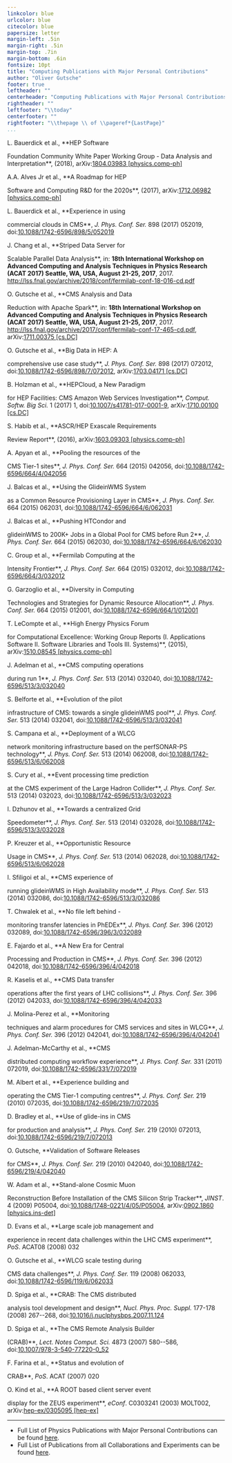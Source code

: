 ```yaml
---
linkcolor: blue
urlcolor: blue
citecolor: blue
papersize: letter
margin-left: .5in
margin-right: .5in
margin-top: .7in
margin-bottom: .6in
fontsize: 10pt
title: "Computing Publications with Major Personal Contributions"
author: "Oliver Gutsche"
footer: true
leftheader: ""
centerheader: "Computing Publications with Major Personal Contributions of Oliver Gutsche"
rightheader: ""
leftfooter: "\\today"
centerfooter: ""
rightfooter: "\\thepage \\ of \\pageref*{LastPage}"
...
```



<!--#ref-Bauerdick:2018qjx-->L. Bauerdick et al., **HEP Software
Foundation Community White Paper Working Group - Data Analysis and
Interpretation**, (2018), arXiv:[1804.03983
\[physics.comp-ph\]](http://arxiv.org/abs/1804.03983)

<!--#ref-Alves:2017she-->A.A. Alves Jr et al., **A Roadmap for HEP
Software and Computing R&D for the 2020s**, (2017), arXiv:[1712.06982
\[physics.comp-ph\]](http://arxiv.org/abs/1712.06982)

<!--#ref-Bauerdick:2017leo-->L. Bauerdick et al., **Experience in using
commercial clouds in CMS**, *J. Phys. Conf. Ser.* 898 (2017) 052019,
doi:[10.1088/1742-6596/898/5/052019](https://doi.org/10.1088/1742-6596/898/5/052019)

<!--#ref-Chang:2017ske-->J. Chang et al., **Striped Data Server for
Scalable Parallel Data Analysis**, in: **18th International Workshop on
Advanced Computing and Analysis Techniques in Physics Research (ACAT
2017) Seattle, WA, USA, August 21-25, 2017**, 2017.
<http://lss.fnal.gov/archive/2018/conf/fermilab-conf-18-016-cd.pdf>

<!--#ref-Gutsche:2017ccj-->O. Gutsche et al., **CMS Analysis and Data
Reduction with Apache Spark**, in: **18th International Workshop on
Advanced Computing and Analysis Techniques in Physics Research (ACAT
2017) Seattle, WA, USA, August 21-25, 2017**, 2017.
<http://lss.fnal.gov/archive/2017/conf/fermilab-conf-17-465-cd.pdf>,
arXiv:[1711.00375 \[cs.DC\]](http://arxiv.org/abs/1711.00375)

<!--#ref-Gutsche:2017weq-->O. Gutsche et al., **Big Data in HEP: A
comprehensive use case study**, *J. Phys. Conf. Ser.* 898 (2017) 072012,
doi:[10.1088/1742-6596/898/7/072012](https://doi.org/10.1088/1742-6596/898/7/072012),
arXiv:[1703.04171 \[cs.DC\]](http://arxiv.org/abs/1703.04171)

<!--#ref-Holzman:2017jgg-->B. Holzman et al., **HEPCloud, a New Paradigm
for HEP Facilities: CMS Amazon Web Services Investigation**, *Comput.
Softw. Big Sci.* 1 (2017) 1,
doi:[10.1007/s41781-017-0001-9](https://doi.org/10.1007/s41781-017-0001-9),
arXiv:[1710.00100 \[cs.DC\]](http://arxiv.org/abs/1710.00100)

<!--#ref-Habib:2016sce-->S. Habib et al., **ASCR/HEP Exascale Requirements
Review Report**, (2016), arXiv:[1603.09303
\[physics.comp-ph\]](http://arxiv.org/abs/1603.09303)

<!--#ref-Apyan:2015wsa-->A. Apyan et al., **Pooling the resources of the
CMS Tier-1 sites**, *J. Phys. Conf. Ser.* 664 (2015) 042056,
doi:[10.1088/1742-6596/664/4/042056](https://doi.org/10.1088/1742-6596/664/4/042056)

<!--#ref-Balcas:2015rbw-->J. Balcas et al., **Using the GlideinWMS System
as a Common Resource Provisioning Layer in CMS**, *J. Phys. Conf. Ser.*
664 (2015) 062031,
doi:[10.1088/1742-6596/664/6/062031](https://doi.org/10.1088/1742-6596/664/6/062031)

<!--#ref-Balcas:2015ydb-->J. Balcas et al., **Pushing HTCondor and
glideinWMS to 200K+ Jobs in a Global Pool for CMS before Run 2**, *J.
Phys. Conf. Ser.* 664 (2015) 062030,
doi:[10.1088/1742-6596/664/6/062030](https://doi.org/10.1088/1742-6596/664/6/062030)

<!--#ref-Fuess:2015ylt-->C. Group et al., **Fermilab Computing at the
Intensity Frontier**, *J. Phys. Conf. Ser.* 664 (2015) 032012,
doi:[10.1088/1742-6596/664/3/032012](https://doi.org/10.1088/1742-6596/664/3/032012)

<!--#ref-Garzoglio:2015ajq-->G. Garzoglio et al., **Diversity in Computing
Technologies and Strategies for Dynamic Resource Allocation**, *J. Phys.
Conf. Ser.* 664 (2015) 012001,
doi:[10.1088/1742-6596/664/1/012001](https://doi.org/10.1088/1742-6596/664/1/012001)

<!--#ref-Habib:2015paq-->T. LeCompte et al., **High Energy Physics Forum
for Computational Excellence: Working Group Reports (I. Applications
Software II. Software Libraries and Tools III. Systems)**, (2015),
arXiv:[1510.08545 \[physics.comp-ph\]](http://arxiv.org/abs/1510.08545)

<!--#ref-Adelman:2013raa-->J. Adelman et al., **CMS computing operations
during run 1**, *J. Phys. Conf. Ser.* 513 (2014) 032040,
doi:[10.1088/1742-6596/513/3/032040](https://doi.org/10.1088/1742-6596/513/3/032040)

<!--#ref-Belforte:2014iba-->S. Belforte et al., **Evolution of the pilot
infrastructure of CMS: towards a single glideinWMS pool**, *J. Phys.
Conf. Ser.* 513 (2014) 032041,
doi:[10.1088/1742-6596/513/3/032041](https://doi.org/10.1088/1742-6596/513/3/032041)

<!--#ref-Campana:2014kha-->S. Campana et al., **Deployment of a WLCG
network monitoring infrastructure based on the perfSONAR-PS
technology**, *J. Phys. Conf. Ser.* 513 (2014) 062008,
doi:[10.1088/1742-6596/513/6/062008](https://doi.org/10.1088/1742-6596/513/6/062008)

<!--#ref-Cury:2014saa-->S. Cury et al., **Event processing time prediction
at the CMS experiment of the Large Hadron Collider**, *J. Phys. Conf.
Ser.* 513 (2014) 032023,
doi:[10.1088/1742-6596/513/3/032023](https://doi.org/10.1088/1742-6596/513/3/032023)

<!--#ref-Dzhunov:2014xaa-->I. Dzhunov et al., **Towards a centralized Grid
Speedometer**, *J. Phys. Conf. Ser.* 513 (2014) 032028,
doi:[10.1088/1742-6596/513/3/032028](https://doi.org/10.1088/1742-6596/513/3/032028)

<!--#ref-Kreuzer:2014dia-->P. Kreuzer et al., **Opportunistic Resource
Usage in CMS**, *J. Phys. Conf. Ser.* 513 (2014) 062028,
doi:[10.1088/1742-6596/513/6/062028](https://doi.org/10.1088/1742-6596/513/6/062028)

<!--#ref-Sfiligoi:2014bda-->I. Sfiligoi et al., **CMS experience of
running glideinWMS in High Availability mode**, *J. Phys. Conf. Ser.*
513 (2014) 032086,
doi:[10.1088/1742-6596/513/3/032086](https://doi.org/10.1088/1742-6596/513/3/032086)

<!--#ref-Chwalek:2012vx-->T. Chwalek et al., **No file left behind -
monitoring transfer latencies in PhEDEx**, *J. Phys. Conf. Ser.* 396
(2012) 032089,
doi:[10.1088/1742-6596/396/3/032089](https://doi.org/10.1088/1742-6596/396/3/032089)

<!--#ref-Fajardo:2012zz-->E. Fajardo et al., **A New Era for Central
Processing and Production in CMS**, *J. Phys. Conf. Ser.* 396 (2012)
042018,
doi:[10.1088/1742-6596/396/4/042018](https://doi.org/10.1088/1742-6596/396/4/042018)

<!--#ref-Kaselis:2012wn-->R. Kaselis et al., **CMS Data transfer
operations after the first years of LHC collisions**, *J. Phys. Conf.
Ser.* 396 (2012) 042033,
doi:[10.1088/1742-6596/396/4/042033](https://doi.org/10.1088/1742-6596/396/4/042033)

<!--#ref-MolinaPerez:2012ww-->J. Molina-Perez et al., **Monitoring
techniques and alarm procedures for CMS services and sites in WLCG**,
*J. Phys. Conf. Ser.* 396 (2012) 042041,
doi:[10.1088/1742-6596/396/4/042041](https://doi.org/10.1088/1742-6596/396/4/042041)

<!--#ref-AdelmanMcCarthy:2011zz-->J. Adelman-McCarthy et al., **CMS
distributed computing workflow experience**, *J. Phys. Conf. Ser.* 331
(2011) 072019,
doi:[10.1088/1742-6596/331/7/072019](https://doi.org/10.1088/1742-6596/331/7/072019)

<!--#ref-Albert:2010zza-->M. Albert et al., **Experience building and
operating the CMS Tier-1 computing centres**, *J. Phys. Conf. Ser.* 219
(2010) 072035,
doi:[10.1088/1742-6596/219/7/072035](https://doi.org/10.1088/1742-6596/219/7/072035)

<!--#ref-Bradley:2010zzb-->D. Bradley et al., **Use of glide-ins in CMS
for production and analysis**, *J. Phys. Conf. Ser.* 219 (2010) 072013,
doi:[10.1088/1742-6596/219/7/072013](https://doi.org/10.1088/1742-6596/219/7/072013)

<!--#ref-Gutsche:2009zz-->O. Gutsche, **Validation of Software Releases
for CMS**, *J. Phys. Conf. Ser.* 219 (2010) 042040,
doi:[10.1088/1742-6596/219/4/042040](https://doi.org/10.1088/1742-6596/219/4/042040)

<!--#ref-Adam:2009ab-->W. Adam et al., **Stand-alone Cosmic Muon
Reconstruction Before Installation of the CMS Silicon Strip Tracker**,
*JINST*. 4 (2009) P05004,
doi:[10.1088/1748-0221/4/05/P05004](https://doi.org/10.1088/1748-0221/4/05/P05004),
arXiv:[0902.1860 \[physics.ins-det\]](http://arxiv.org/abs/0902.1860)

<!--#ref-Evans:2008zzh-->D. Evans et al., **Large scale job management and
experience in recent data challenges within the LHC CMS experiment**,
*PoS*. ACAT08 (2008) 032

<!--#ref-Gutsche:2008zz-->O. Gutsche et al., **WLCG scale testing during
CMS data challenges**, *J. Phys. Conf. Ser.* 119 (2008) 062033,
doi:[10.1088/1742-6596/119/6/062033](https://doi.org/10.1088/1742-6596/119/6/062033)

<!--#ref-Spiga:2008zza-->D. Spiga et al., **CRAB: The CMS distributed
analysis tool development and design**, *Nucl. Phys. Proc. Suppl.*
177-178 (2008) 267--268,
doi:[10.1016/j.nuclphysbps.2007.11.124](https://doi.org/10.1016/j.nuclphysbps.2007.11.124)

<!--#ref-D:2008zz-->D. Spiga et al., **The CMS Remote Analysis Builder
(CRAB)**, *Lect. Notes Comput. Sci.* 4873 (2007) 580--586,
doi:[10.1007/978-3-540-77220-0\_52](https://doi.org/10.1007/978-3-540-77220-0_52)

<!--#ref-Farina:2007zz-->F. Farina et al., **Status and evolution of
CRAB**, *PoS*. ACAT (2007) 020

<!--#ref-Kind:2003xz-->O. Kind et al., **A ROOT based client server event
display for the ZEUS experiment**, *eConf*. C0303241 (2003) MOLT002,
arXiv:[hep-ex/0305095 \[hep-ex\]](http://arxiv.org/abs/hep-ex/0305095)


----------

* Full List of Physics Publications with Major Personal Contributions can be found [here](https://github.com/gutsche/ForThePublic/raw/master/publication_list/physics_publication_list.pdf).
* Full List of Publications from all Collaborations and Experiments can be found [here](https://github.com/gutsche/ForThePublic/raw/master/publication_list/experiment_publication_list.pdf).
